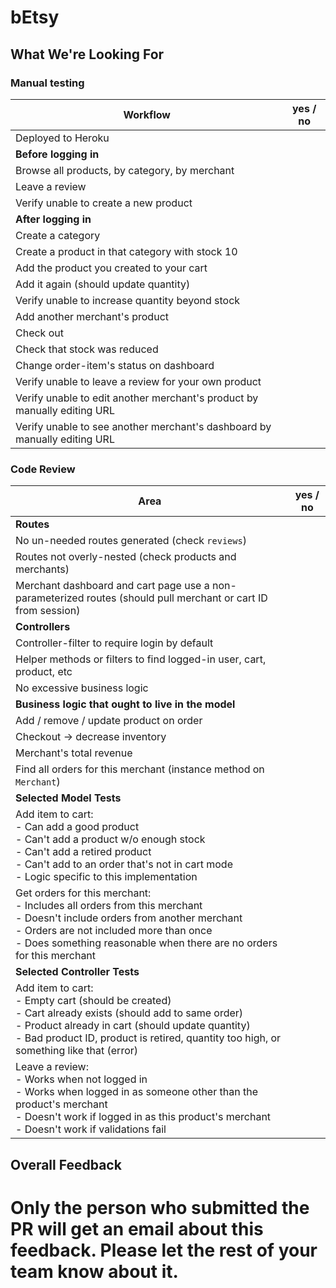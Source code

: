 # bEtsy
## What We're Looking For

<!-- Reviewer instructions: no in-line comments on this one! Give it a quick review, and fill out the table, that's it. The goal is no more than 30 (closer to 20) minutes per submission. Note that canned positive feedback is included at the bottom - adjust this as appropriate to the submission. -->

### Manual testing

Workflow | yes / no
---   | ---
Deployed to Heroku |
**Before logging in** |
Browse all products, by category, by merchant |
Leave a review |
Verify unable to create a new product |
**After logging in** | |
Create a category |
Create a product in that category with stock 10 |
Add the product you created to your cart |
Add it again (should update quantity) |
Verify unable to increase quantity beyond stock |
Add another merchant's product |
Check out |
Check that stock was reduced |
Change order-item's status on dashboard |
Verify unable to leave a review for your own product |
Verify unable to edit another merchant's product by manually editing URL |
Verify unable to see another merchant's dashboard by manually editing URL |

### Code Review

Area | yes / no
---  | ---
**Routes** |
No un-needed routes generated (check `reviews`) | 
Routes not overly-nested (check products and merchants) |
Merchant dashboard and cart page use a non-parameterized routes (should pull merchant or cart ID from session) |
**Controllers** |
Controller-filter to require login by default |
Helper methods or filters to find logged-in user, cart, product, etc |
No excessive business logic |
**Business logic that ought to live in the model** |
Add / remove / update product on order |
Checkout -> decrease inventory |
Merchant's total revenue |
Find all orders for this merchant (instance method on `Merchant`) |
**Selected Model Tests** |
Add item to cart:<br>  - Can add a good product<br>  - Can't add a product w/o enough stock<br>  - Can't add a retired product<br>  - Can't add to an order that's not in cart mode<br>  - Logic specific to this implementation |
Get orders for this merchant:<br>  - Includes all orders from this merchant<br>  - Doesn't include orders from another merchant<br>  - Orders are not included more than once<br>  - Does something reasonable when there are no orders for this merchant |
**Selected Controller Tests** |
Add item to cart:<br>  - Empty cart (should be created)<br>  - Cart already exists (should add to same order)<br>  - Product already in cart (should update quantity)<br>  - Bad product ID, product is retired, quantity too high, or something like that (error) |
Leave a review:<br>  - Works when not logged in<br>  - Works when logged in as someone other than the product's merchant<br>  - Doesn't work if logged in as this product's merchant<br>  - Doesn't work if validations fail |

<!-- A note on checking tests: usually just reading test names is enough, unless something is obviously wrong. You don't need to go in and evaluate the test code. Nor do you need to write much text in the evaluation, just "yes", "no", or "missing some". -->

## Overall Feedback

<!-- 
Great work overall! You've built a fully functional web store from top to bottom. This represents a huge amount of work, and you should be proud of yourselves!. 

I am particularly impressed by the way that you...

I do see some room for improvement around...

[Common topics include authorization, route organization, moving business logic to the model, testing for any of the above]

bEtsy is a huge project on a very short timeline, and this feedback should not at all diminish the magnitude of what you've accomplished. Keep up the hard work!
-->

# Only the person who submitted the PR will get an email about this feedback. Please let the rest of your team know about it.
